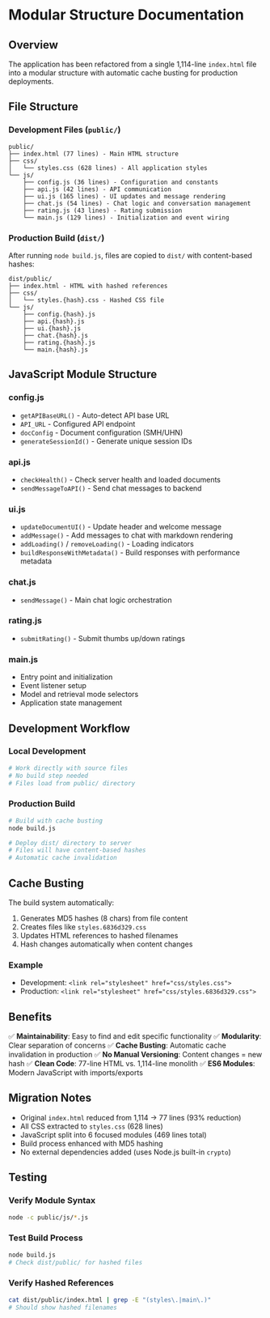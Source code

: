 # Modular Structure Documentation

## Overview

The application has been refactored from a single 1,114-line `index.html` file into a modular structure with automatic cache busting for production deployments.

## File Structure

### Development Files (`public/`)

```
public/
├── index.html (77 lines) - Main HTML structure
├── css/
│   └── styles.css (628 lines) - All application styles
└── js/
    ├── config.js (36 lines) - Configuration and constants
    ├── api.js (42 lines) - API communication
    ├── ui.js (165 lines) - UI updates and message rendering
    ├── chat.js (54 lines) - Chat logic and conversation management
    ├── rating.js (43 lines) - Rating submission
    └── main.js (129 lines) - Initialization and event wiring
```

### Production Build (`dist/`)

After running `node build.js`, files are copied to `dist/` with content-based hashes:

```
dist/public/
├── index.html - HTML with hashed references
├── css/
│   └── styles.{hash}.css - Hashed CSS file
└── js/
    ├── config.{hash}.js
    ├── api.{hash}.js
    ├── ui.{hash}.js
    ├── chat.{hash}.js
    ├── rating.{hash}.js
    └── main.{hash}.js
```

## JavaScript Module Structure

### config.js
- `getAPIBaseURL()` - Auto-detect API base URL
- `API_URL` - Configured API endpoint
- `docConfig` - Document configuration (SMH/UHN)
- `generateSessionId()` - Generate unique session IDs

### api.js
- `checkHealth()` - Check server health and loaded documents
- `sendMessageToAPI()` - Send chat messages to backend

### ui.js
- `updateDocumentUI()` - Update header and welcome message
- `addMessage()` - Add messages to chat with markdown rendering
- `addLoading()` / `removeLoading()` - Loading indicators
- `buildResponseWithMetadata()` - Build responses with performance metadata

### chat.js
- `sendMessage()` - Main chat logic orchestration

### rating.js
- `submitRating()` - Submit thumbs up/down ratings

### main.js
- Entry point and initialization
- Event listener setup
- Model and retrieval mode selectors
- Application state management

## Development Workflow

### Local Development
```bash
# Work directly with source files
# No build step needed
# Files load from public/ directory
```

### Production Build
```bash
# Build with cache busting
node build.js

# Deploy dist/ directory to server
# Files will have content-based hashes
# Automatic cache invalidation
```

## Cache Busting

The build system automatically:
1. Generates MD5 hashes (8 chars) from file content
2. Creates files like `styles.6836d329.css`
3. Updates HTML references to hashed filenames
4. Hash changes automatically when content changes

### Example
- Development: `<link rel="stylesheet" href="css/styles.css">`
- Production: `<link rel="stylesheet" href="css/styles.6836d329.css">`

## Benefits

✅ **Maintainability**: Easy to find and edit specific functionality
✅ **Modularity**: Clear separation of concerns
✅ **Cache Busting**: Automatic cache invalidation in production
✅ **No Manual Versioning**: Content changes = new hash
✅ **Clean Code**: 77-line HTML vs. 1,114-line monolith
✅ **ES6 Modules**: Modern JavaScript with imports/exports

## Migration Notes

- Original `index.html` reduced from 1,114 → 77 lines (93% reduction)
- All CSS extracted to `styles.css` (628 lines)
- JavaScript split into 6 focused modules (469 lines total)
- Build process enhanced with MD5 hashing
- No external dependencies added (uses Node.js built-in `crypto`)

## Testing

### Verify Module Syntax
```bash
node -c public/js/*.js
```

### Test Build Process
```bash
node build.js
# Check dist/public/ for hashed files
```

### Verify Hashed References
```bash
cat dist/public/index.html | grep -E "(styles\.|main\.)"
# Should show hashed filenames
```

